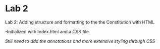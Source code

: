 # Lab 2
Lab 2: Adding structure and formatting to the the Constitution with HTML 

-Initialized with Index.html and a CSS file

*Still need to add the annotations and more extensive styling through CSS*
